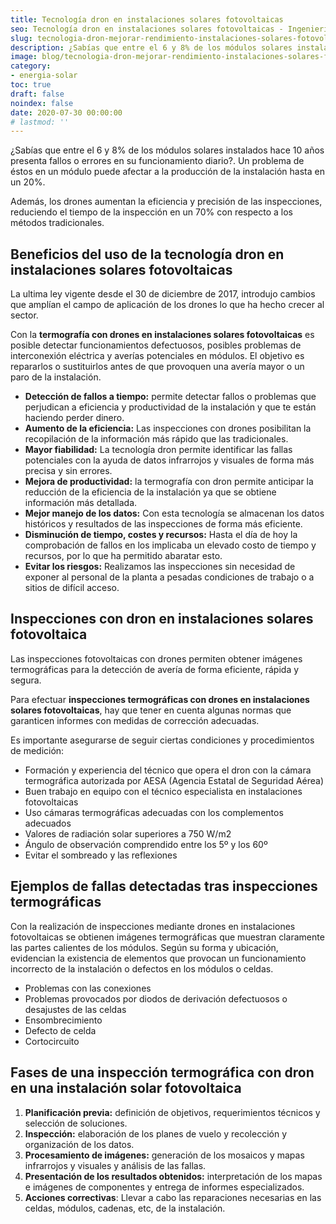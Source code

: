 ```yaml
---
title: Tecnología dron en instalaciones solares fotovoltaicas
seo: Tecnología dron en instalaciones solares fotovoltaicas - Ingeniería Solvent
slug: tecnologia-dron-mejorar-rendimiento-instalaciones-solares-fotovoltaicas
description: ¿Sabías que entre el 6 y 8% de los módulos solares instalados hace 10 años presenta fallos o errores en su funcionamiento diario?. Un problema de éstos en un
image: blog/tecnologia-dron-mejorar-rendimiento-instalaciones-solares-fotovoltaicas.jpg
category:
- energia-solar
toc: true
draft: false
noindex: false
date: 2020-07-30 00:00:00
# lastmod: ''
---
```

¿Sabías que entre el 6 y 8% de los módulos solares instalados hace 10 años presenta fallos o errores en su funcionamiento diario?. Un problema de éstos en un módulo puede afectar a la producción de la instalación hasta en un 20%.

Además, los drones aumentan la eficiencia y precisión de las inspecciones, reduciendo el tiempo de la inspección en un 70% con respecto a los métodos tradicionales.

## Beneficios del uso de la tecnología dron en instalaciones solares fotovoltaicas

La ultima ley vigente desde el 30 de diciembre de 2017, introdujo cambios que amplían el campo de aplicación de los drones lo que ha hecho crecer al sector.

Con la **termografía con drones en instalaciones solares fotovoltaicas** es posible detectar funcionamientos defectuosos, posibles problemas de interconexión eléctrica y averías potenciales en módulos. El objetivo es repararlos o sustituirlos antes de que provoquen una avería mayor o un paro de la instalación.

- **Detección de fallos a tiempo:** permite detectar fallos o problemas que perjudican a eficiencia y productividad de la instalación y que te están haciendo perder dinero.
- **Aumento de la eficiencia:** Las inspecciones con drones posibilitan la recopilación de la información más rápido que las tradicionales.
- **Mayor fiabilidad:** La tecnología dron permite identificar las fallas potenciales con la ayuda de datos infrarrojos y visuales de forma más precisa y sin errores.
- **Mejora de  productividad:** la termografía con dron permite anticipar la reducción de la eficiencia de la instalación ya que se obtiene información más detallada.
- **Mejor manejo de los datos:** Con esta tecnología se almacenan los datos históricos y resultados de las inspecciones de forma más eficiente.
- **Disminución de tiempo, costes y recursos:** Hasta el día de hoy la comprobación de fallos en los implicaba un elevado costo de tiempo y recursos, por lo que ha permitido abaratar esto.
- **Evitar los riesgos:** Realizamos las inspecciones sin necesidad de exponer al personal de la planta a pesadas condiciones de trabajo o a sitios de difícil acceso.

## Inspecciones con dron en instalaciones solares fotovoltaica

Las inspecciones fotovoltaicas con drones permiten obtener imágenes termográficas para la detección de avería de forma eficiente, rápida y segura.

Para efectuar **inspecciones termográficas con drones en instalaciones solares fotovoltaicas**, hay que tener en cuenta algunas normas que garanticen informes con medidas de corrección adecuadas.

Es importante asegurarse de seguir ciertas condiciones y procedimientos de medición:

- Formación y experiencia del técnico que opera el dron con la cámara termográfica autorizada por AESA (Agencia Estatal de Seguridad Aérea)
- Buen trabajo en equipo con el técnico especialista en instalaciones fotovoltaicas
- Uso cámaras termográficas adecuadas con los complementos adecuados
- Valores de radiación solar superiores a 750 W/m2
- Ángulo de observación comprendido entre los 5º y los 60º
- Evitar el sombreado y las reflexiones

## Ejemplos de fallas detectadas tras inspecciones termográficas

Con la realización de inspecciones mediante drones en instalaciones fotovoltaicas se obtienen imágenes termográficas que muestran claramente las partes calientes de los módulos. Según su forma y ubicación, evidencian la existencia de elementos que provocan un funcionamiento incorrecto de la instalación o defectos en los módulos o celdas.

- Problemas con las conexiones
- Problemas provocados por diodos de derivación defectuosos o desajustes de las celdas
- Ensombrecimiento
- Defecto de celda
- Cortocircuito

## Fases de una inspección termográfica con dron en una instalación solar fotovoltaica

1. **Planificación previa:** definición de objetivos, requerimientos técnicos y selección de soluciones.
2. **Inspección:** elaboración de los planes de vuelo y recolección y organización de los datos.
3. **Procesamiento de imágenes:** generación de los mosaicos y mapas infrarrojos y visuales y análisis de las fallas.
4. **Presentación de los resultados obtenidos:** interpretación de los mapas e imágenes de componentes y entrega de informes especializados.
5. **Acciones correctivas**: Llevar a cabo las reparaciones necesarias en las celdas, módulos, cadenas, etc, de la instalación.
